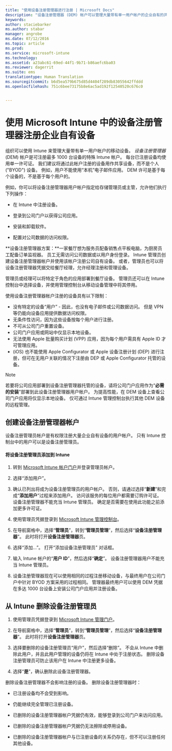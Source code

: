 ```yaml
---
title: "使用设备注册管理器进行注册 | Microsoft Docs"
description: "设备注册管理器 (DEM) 帐户可以管理大量带有单一用户帐户的企业自有的共享移动设备。"
keywords: 
author: staciebarker
ms.author: stabar
manager: angrobe
ms.date: 07/12/2016
ms.topic: article
ms.prod: 
ms.service: microsoft-intune
ms.technology: 
ms.assetid: a23abc61-69ed-44f1-9b71-b86aefc6ba03
ms.reviewer: dagerrit
ms.suite: ems
translationtype: Human Translation
ms.sourcegitcommit: b6d5ea579b675d85d4404f289db83055642ffddd
ms.openlocfilehash: 751c6bee73175b8e6ac5ad192f12540520c676c0


---
```



# <a name="enroll-corporate-owned-devices-with-the-device-enrollment-manager-in-microsoft-intune"></a>使用 Microsoft Intune 中的设备注册管理器注册企业自有设备
组织可以使用 Intune 来管理大量带有单一用户帐户的移动设备。 *设备注册管理器* (DEM) 帐户是可注册最多 1000 台设备的特殊 Intune 帐户。 每台已注册设备均使用单一许可证。 我们建议将通过此帐户注册的设备用作共享设备，而不是个人 ("BYOD") 设备。 例如，用户不能使用“本机”电子邮件应用。 DEM 许可是基于每个设备的，不是基于每个用户的。

例如，你可以将设备注册管理器用户帐户指定给存储管理员或主管，允许他们执行下列操作：

-   在 Intune 中注册设备。

-   登录到公司门户以获得公司应用。

-   安装和卸载软件。

-   配置对公司数据的访问权限。


**设备注册管理器方案：**一家餐厅想为服务员配备销售点平板电脑，为厨房员工配备订单监视器。 员工无需访问公司数据或以用户身份登录。 Intune 管理员创建设备注册管理器帐户并使用该帐户注册公司自有设备。 或者，管理员也可以将设备注册管理器凭据交给餐厅经理，允许经理注册和管理设备。

管理员或经理可以将特定于角色的应用部署到餐厅设备。 管理员还可以在 Intune 控制台中选择设备，并使用管理控制台从移动设备管理中将其停用。

使用设备注册管理器帐户注册的设备具有以下限制：
  - 没有特定的设备“用户” - 因此，也没有电子邮件或公司数据访问。 但是 VPN 等仍能向设备应用提供数据访问权限。
  - 无条件性访问，因为这些设备按每个用户进行注册。
  - 不可从公司门户重置设备。
  - 公司门户应用或网站中仅显示本地设备。
  - 无法使用 Apple 批量购买计划 (VPP) 应用，因为每个用户需具有 Apple ID 才可管理应用。
  - (iOS) 也不能使用 Apple Configurator 或 Apple 设备注册计划 (DEP) 进行注册，但可在无用户关联的情况下注册由 DEP 或 Apple Configurator 托管的设备。

> [!NOTE]
> 若要将公司应用部署到设备注册管理器托管的设备，请将公司门户应用作为“**必需的安装**”部署到此设备注册管理器用户帐户。
> 为提高性能，在 DEM 设备上查看公司门户应用将仅显示本地设备。 仅可通过 Intune 管理控制台执行其他 DEM 设备的远程管理。

## <a name="create-device-enrollment-manager-accounts"></a>创建设备注册管理器帐户
设备注册管理员帐户是有权限注册大量企业自有设备的用户帐户。 只有 Intune 控制台中的用户可以是设备注册管理员。

#### <a name="add-a-device-enrollment-manager-to-intune"></a>将设备注册管理员添加到 Intune

1.  转到 [Microsoft Intune 帐户门户](http://go.microsoft.com/fwlink/?LinkId=698854)并登录管理员帐户。

2.  选择“添加用户”。

3.  确认已列出将成为设备注册管理员的用户帐户。 否则，请通过选择“**新建**”和完成“**添加用户**”过程来添加用户。 访问该服务的每位用户都需要订购许可证。 设备注册管理器不能充当 Intune 管理员。 确定是否需要在使用此功能之前添加更多许可证。

4.  使用管理员凭据登录到 [Microsoft Intune 管理控制台](http://manage.microsoft.com)。

5.  在导航窗格中，选择“**管理员**”，转到“**管理员管理**”，然后选择“**设备注册管理器**”。 此时将打开**设备注册管理器**页。

6.  选择“添加…”。 打开“添加设备注册管理员”  对话框。

7.  输入 Intune 帐户的“**用户 ID**”，然后选择“**确定**”。 设备注册管理器用户不能充当 Intune 管理员。

8.  设备注册管理器现在可以使用相同的过程注册移动设备，与最终用户在公司门户中针对 BYOD 方案采用的过程相同。 管理器最终用户可以使用 DEM 凭据在多达 1000 台设备上安装公司门户应用并注册设备。

## <a name="delete-a-device-enrollment-manager-from-intune"></a>从 Intune 删除设备注册管理员

1.  使用管理员凭据登录到 [Microsoft Intune 管理门户](http://manage.microsoft.com)。

2.  在导航窗格中，选择“**管理员**”，转到“**管理员管理**”，然后选择“**设备注册管理器**”。 此时将打开**设备注册管理器**页。

3.  选择要删除的设备注册管理员“用户”，然后选择“删除”。 不会从 Intune 中删除此用户，并且此用户管理的设备仍将在 Intune 中处于注册状态。 删除设备注册管理员可防止该用户在 Intune 中注册更多设备。

4.  选择“**是**”，确认删除此设备注册管理器。

删除设备注册管理器不会影响注册的设备。 删除设备注册管理器时：

-   已注册设备均不会受到影响。

-   仍能继续完全管理已注册设备。

-   已删除的设备注册管理器帐户凭据仍有效，能够登录到公司门户来访问应用。

-   已删除的设备注册管理器帐户凭据仍无法擦除或停用设备。

-   已删除的设备注册管理器帐户与已注册设备的关系仍存在，但不可以注册任何其他设备。



<!--HONumber=Dec16_HO2-->


